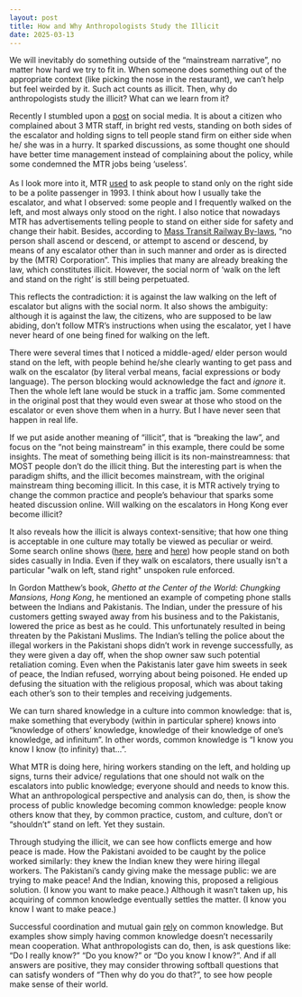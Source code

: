 ```yaml
---
layout: post
title: How and Why Anthropologists Study the Illicit
date: 2025-03-13 
---
```



We will inevitably do something outside of the “mainstream narrative”, no matter how hard we try to fit in. When someone does something out of the appropriate context (like picking the nose in the restaurant), we can’t help but feel weirded by it. Such act counts as illicit. Then, why do anthropologists study the illicit? What can we learn from it?

Recently I stumbled upon a [post](https://www.threads.net/@tszlttang/post/C-ic7A6h2EO) on social media. It is about a citizen who complained about 3 MTR staff, in bright red vests, standing on both sides of the escalator and holding signs to tell people stand firm on either side when he/ she was in a hurry. It sparked discussions, as some thought one should have better time management instead of complaining about the policy, while some condemned the MTR jobs being ‘useless’. 
<br><br>
As I look more into it, MTR [used]( https://www.carousell.com.hk/p/%E9%83%AD%E5%AF%8C%E5%9F%8E-%E6%9E%97%E6%B5%B7%E5%B3%B0-%E8%91%9B%E6%B0%91%E8%BC%9D-%E8%BB%9F%E7%A1%AC%E5%A4%A9%E5%B8%AB%EF%BD%9E93%E5%B9%B4%EF%BD%9Emtr%E5%AE%A3%E5%82%B3%E5%BB%A3%E5%91%8A%EF%BD%9E%E9%9B%9C%E8%AA%8C%E5%BD%A9%E9%A0%81%EF%BD%9E-253232166/) to ask people to stand only on the right side to be a polite passenger in 1993. I think about how I usually take the escalator, and what I observed: some people and I frequently walked on the left, and most always only stood on the right. I also notice that nowadays MTR has advertisements telling people to stand on either side for safety and change their habit. 
Besides, according to [Mass Transit Railway By-laws](https://www.elegislation.gov.hk/hk/cap556B), “no person shall ascend or descend, or attempt to ascend or descend, by means of any escalator other than in such manner and order as is directed by the (MTR) Corporation”. This implies that many are already breaking the law, which constitutes illicit.
However, the social norm of ‘walk on the left and stand on the right’ is still being perpetuated.  
  
This reflects the contradiction: it is against the law walking on the left of escalator but aligns with the social norm. It also shows the ambiguity: although it is against the law, the citizens, who are supposed to be law abiding, don’t follow MTR’s instructions when using the escalator, yet I have never heard of one being fined for walking on the left. 

There were several times that I noticed a middle-aged/ elder person would stand on the left, with people behind he/she clearly wanting to get pass and walk on the escalator (by literal verbal means, facial expressions or body language). The person blocking would acknowledge the fact and _ignore_ it. Then the whole left lane would be stuck in a traffic jam. 
Some commented in the original post that they would even swear at those who stood on the escalator or even shove them when in a hurry. But I have never seen that happen in real life. 

If we put aside another meaning of “illicit”, that is “breaking the law”, and focus on the “not being mainstream” in this example, there could be some insights.
The meat of something being illicit is its non-mainstreamness: that MOST people don’t do the illicit thing. But the interesting part is when the paradigm shifts, and the illicit becomes mainstream, with the original mainstream thing becoming illicit.
In this case, it is MTR actively trying to change the common practice and people’s behaviour that sparks some heated discussion online. Will walking on the escalators in Hong Kong ever become illicit?

It also reveals how the illicit is always context-sensitive; that how one thing is acceptable in one culture may totally be viewed as peculiar or weird. Some search online shows ([here](https://www.youtube.com/shorts/7dY21adLovA),  [here](https://www.youtube.com/shorts/VUTswHA4Fug) and [here](https://www.youtube.com/shorts/L0Ymb5I9tsI)) how people stand on both sides casually in India. Even if they walk on escalators, there usually isn't a particular "walk on left, stand right" unspoken rule enforced.


In Gordon Matthew’s book, _Ghetto at the Center of the World: Chungking Mansions, Hong Kong_, he mentioned an example of competing phone stalls between the Indians and Pakistanis. The Indian, under the pressure of his customers getting swayed away from his business and to the Pakistanis, lowered the price as best as he could. This unfortunately resulted in being threaten by the Pakistani Muslims. The Indian’s telling the police about the illegal workers in the Pakistani shops didn’t work in revenge successfully, as they were given a day off, when the shop owner saw such potential retaliation coming.
Even when the Pakistanis later gave him sweets in seek of peace, the Indian refused, worrying about being poisoned. He ended up defusing the situation with the religious proposal, which was about taking each other’s son to their temples and receiving judgements.

We can turn shared knowledge in a culture into common knowledge: that is, make something that everybody (within in particular sphere) knows into “knowledge of others’ knowledge, knowledge of their knowledge of one’s knowledge, ad infinitum”. In other words, common knowledge is “I know you know I know (to infinity) that...”.

What MTR is doing here, hiring workers standing on the left, and holding up signs, turns their advice/ regulations that one should not walk on the escalators into public knowledge; everyone should and needs to know this.
What an anthropological perspective and analysis can do, then, is show the process of public knowledge becoming common knowledge: people know others know that they, by common practice, custom, and culture, don’t or “shouldn’t” stand on left. Yet they sustain.   

Through studying the illicit, we can see how conflicts emerge and how peace is made.
How the Pakistani avoided to be caught by the police worked similarly: they knew the Indian knew they were hiring illegal workers. 
The Pakistani’s candy giving make the message public: we are trying to make peace! And the Indian, knowing this, proposed a religious solution. (I know you want to make peace.) Although it wasn’t taken up, his acquiring of common knowledge eventually settles the matter. (I know you know I want to make peace.)
  
Successful coordination and mutual gain [rely](https://www.psychologicalscience.org/observer/uncommon-insights-into-common-knowledge) on common knowledge. But examples show simply having common knowledge doesn’t necessarily mean cooperation. What anthropologists can do, then, is ask questions like: “Do I really know?” “Do you know?” or “Do you know I know?”. And if all answers are positive, they may consider throwing softball questions that can satisfy wonders of “Then why do you do that?”, to see how people make sense of their world.
